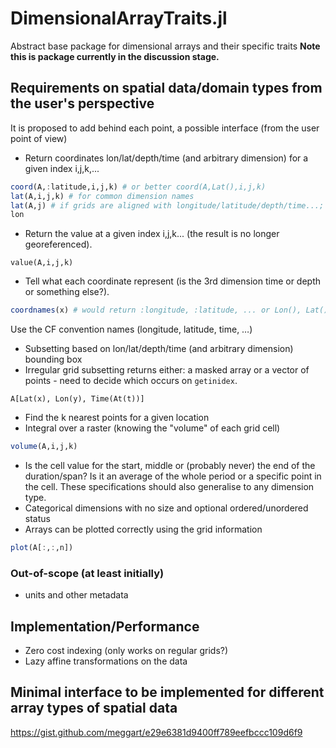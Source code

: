 # DimensionalArrayTraits.jl
Abstract base package for dimensional arrays and their specific traits
__Note this is package currently in the discussion stage.__

## Requirements on spatial data/domain types from the user's perspective

It is proposed to add behind each point, a possible interface (from the user point of view)

*    Return coordinates lon/lat/depth/time (and arbitrary dimension) for a given index i,j,k,...

```julia
coord(A,:latitude,i,j,k) # or better coord(A,Lat(),i,j,k)  
lat(A,i,j,k) # for common dimension names
lat(A,j) # if grids are aligned with longitude/latitude/depth/time...; otherwise an error
lon
```

* Return the value at a given index i,j,k... (the result is no longer georeferenced).

```
value(A,i,j,k)
```

*    Tell what each coordinate represent (is the 3rd dimension time or depth or something else?).

```julia
coordnames(x) # would return :longitude, :latitude, ... or Lon(), Lat()
```
Use the CF convention names (longitude, latitude, time, …)

*    Subsetting based on lon/lat/depth/time (and arbitrary dimension) bounding box
*    Irregular grid subsetting returns either: a masked array or a vector of points - need to decide
     which occurs on `getinidex`.


```
A[Lat(x), Lon(y), Time(At(t))]
```

*    Find the k nearest points for a given location
*    Integral over a raster (knowing the "volume" of each grid cell)

```julia
volume(A,i,j,k)
```

*    Is the cell value for the start, middle or (probably never) the end of the duration/span? Is it an average of the whole period or a specific point in the cell. These specifications should also generalise to any dimension type.
*    Categorical dimensions with no size and optional ordered/unordered status
*    Arrays can be plotted correctly using the grid information

```julia
plot(A[:,:,n])
```


### Out-of-scope (at least initially) 
*    units and other metadata

## Implementation/Performance 

* Zero cost indexing (only works on regular grids?)
* Lazy affine transformations on the data

## Minimal interface to be implemented for different array types of spatial data

https://gist.github.com/meggart/e29e6381d9400ff789eefbccc109d6f9



